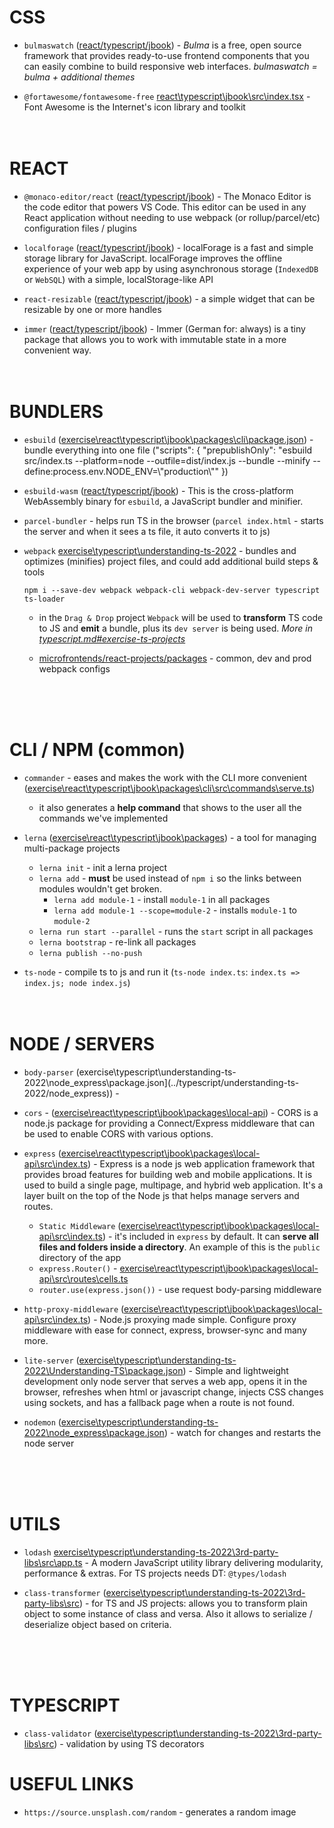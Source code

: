 # CSS

* `bulmaswatch` ([react/typescript/jbook](..%5Creact%5Ctypescript%5Cjbook%5Csrc%5Cindex.tsx)) - _Bulma_ is a free, open source framework that provides ready-to-use frontend components that you can easily combine to build responsive web interfaces. _bulmaswatch = bulma + additional themes_ 

* `@fortawesome/fontawesome-free` [react\typescript\jbook\src\index.tsx](..%5Creact%5Ctypescript%5Cjbook%5Csrc%5Cindex.tsx) - Font Awesome is the Internet's icon library and toolkit
<br/><br/><br/>



# REACT

* `@monaco-editor/react` ([react/typescript/jbook](..%5Creact%5Ctypescript%5Cjbook%5Csrc%5Ccomponents%5Ccode-editor.tsx)) - The Monaco Editor is the code editor that powers VS Code. This editor can be used in any React application without needing to use webpack (or rollup/parcel/etc) configuration files / plugins
  
* `localforage` ([react/typescript/jbook](..%5Creact%5Ctypescript%5Cjbook%5Csrc%5Cbundler%5Cplugins%5Cfetch-plugin.ts)) - localForage is a fast and simple storage library for JavaScript. localForage improves the offline experience of your web app by using asynchronous storage (`IndexedDB` or `WebSQL`) with a simple, localStorage-like API

* `react-resizable` ([react/typescript/jbook](..%5Creact%5Ctypescript%5Cjbook%5Csrc%5Ccomponents%5Cresizable.tsx)) - a simple widget that can be resizable by one or more handles  

* `immer` ([react/typescript/jbook](..%5Creact%5Ctypescript%5Cjbook%5Csrc%5Cstate%5Creducers%5CcellsReducer.ts)) - Immer (German for: always) is a tiny package that allows you to work with immutable state in a more convenient way.
<br/><br/><br/>



# BUNDLERS
* `esbuild` ([exercise\react\typescript\jbook\packages\cli\package.json](..%5Creact%5Ctypescript%5Cjbook%5Cpackages%5Ccli%5Cpackage.json)) - bundle everything into one file ("scripts": {
    "prepublishOnly": "esbuild src/index.ts --platform=node --outfile=dist/index.js --bundle --minify --define:process.env.NODE_ENV=\\\"production\\\""
  })

* `esbuild-wasm` ([react/typescript/jbook](..%5Creact%5Ctypescript%5Cjbook%5Csrc)) - This is the cross-platform WebAssembly binary for `esbuild`, a JavaScript bundler and minifier.

* `parcel-bundler` - helps run TS in the browser (`parcel index.html` - starts the server and when it sees a ts file, it auto converts it to js)

* `webpack` [exercise\typescript\understanding-ts-2022](../typescript/understanding-ts-2022/project_drag-drop) - bundles and optimizes (minifies) project files, and could add additional build steps & tools
  ```cli
  npm i --save-dev webpack webpack-cli webpack-dev-server typescript ts-loader
  ```
  * in the `Drag & Drop` project `Webpack` will be used to **transform** TS code to JS and **emit** a bundle, plus its `dev server` is being used. _More in [typescript.md#exercise-ts-projects](typescript.md#exercise-ts-projects)_

  * [microfrontends/react-projects/packages](../microfrontends/react-projects/packages) - common, dev and prod webpack configs


<br/><br/><br/>



# CLI / NPM (common)

* `commander` - eases and makes the work with the CLI more convenient ([exercise\react\typescript\jbook\packages\cli\src\commands\serve.ts](..%5Creact%5Ctypescript%5Cjbook%5Cpackages%5Ccli%5Csrc%5Ccommands%5Cserve.ts))
  * it also generates a **help command** that shows to the user all the commands we've implemented

* `lerna` ([exercise\react\typescript\jbook\packages](..%5Creact%5Ctypescript%5Cjbook)) - a tool for managing multi-package projects  
  * `lerna init` - init a lerna project
  * `lerna add` - __must__ be used instead of `npm i` so the links between modules wouldn't get broken.  
    * `lerna add module-1` - install `module-1` in all packages
    * `lerna add module-1 --scope=module-2` - installs `module-1` to `module-2`  
  * `lerna run start --parallel` - runs the `start` script in all packages  
  * `lerna bootstrap` - re-link all packages
  * `lerna publish --no-push`

* `ts-node` - compile ts to js and run it (`ts-node index.ts`: `index.ts => index.js; node index.js`)
<br/><br/><br/>



# NODE / SERVERS

* `body-parser` (exercise\typescript\understanding-ts-2022\node_express\package.json](../typescript/understanding-ts-2022/node_express)) - 

* `cors` - ([exercise\react\typescript\jbook\packages\local-api](..%5Creact%5Ctypescript%5Cjbook%5Cpackages%5Clocal-api)) - CORS is a node.js package for providing a Connect/Express middleware that can be used to enable CORS with various options.

* `express` ([exercise\react\typescript\jbook\packages\local-api\src\index.ts](..%5Creact%5Ctypescript%5Cjbook%5Cpackages%5Clocal-api%5Csrc%5Cindex.ts)) - Express is a node js web application framework that provides broad features for building web and mobile applications. It is used to build a single page, multipage, and hybrid web application. It's a layer built on the top of the Node js that helps manage servers and routes.
  * `Static Middleware` ([exercise\react\typescript\jbook\packages\local-api\src\index.ts](..%5Creact%5Ctypescript%5Cjbook%5Cpackages%5Clocal-api%5Csrc%5Cindex.ts)) - it's included in `express` by default. It can **serve all files and folders inside a directory**. An example of this is the `public` directory of the app  
  * `express.Router()` - [exercise\react\typescript\jbook\packages\local-api\src\routes\cells.ts](..%5Creact%5Ctypescript%5Cjbook%5Cpackages%5Clocal-api%5Csrc%5Croutes)
  * `router.use(express.json())` - use request body-parsing middleware
  
* `http-proxy-middleware` ([exercise\react\typescript\jbook\packages\local-api\src\index.ts](..%5Creact%5Ctypescript%5Cjbook%5Cpackages%5Clocal-api%5Csrc%5Cindex.ts)) - Node.js proxying made simple. Configure proxy middleware with ease for connect, express, browser-sync and many more.

* `lite-server` ([exercise\typescript\understanding-ts-2022\Understanding-TS\package.json](..%5Ctypescript%5Cunderstanding-ts-2022%5CUnderstanding-TS%5Cpackage.json)) - Simple and lightweight development only node server that serves a web app, opens it in the browser, refreshes when html or javascript change, injects CSS changes using sockets, and has a fallback page when a route is not found.

* `nodemon` ([exercise\typescript\understanding-ts-2022\node_express\package.json](../typescript/understanding-ts-2022/node_express)) - watch for changes and restarts the node server

<br/><br/><br/>



# UTILS

- `lodash` [exercise\typescript\understanding-ts-2022\3rd-party-libs\src\app.ts](../typescript/understanding-ts-2022/3rd-party-libs/src/app.ts) - A modern JavaScript utility library delivering modularity, performance & extras. For TS projects needs DT: `@types/lodash`

- `class-transformer` ([exercise\typescript\understanding-ts-2022\3rd-party-libs\src](../typescript/understanding-ts-2022/3rd-party-libs/src)) - for TS and JS projects: allows you to transform plain object to some instance of class and versa. Also it allows to serialize / deserialize object based on criteria. 

<br/><br/><br/>



# TYPESCRIPT

- `class-validator` ([exercise\typescript\understanding-ts-2022\3rd-party-libs\src](../typescript/understanding-ts-2022/3rd-party-libs/src)) - validation by using TS decorators


# USEFUL LINKS

- `https://source.unsplash.com/random` - generates a random image